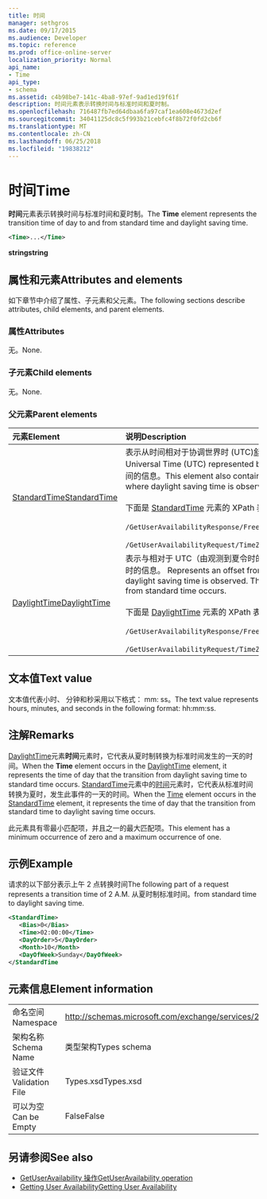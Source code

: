 ```yaml
---
title: 时间
manager: sethgros
ms.date: 09/17/2015
ms.audience: Developer
ms.topic: reference
ms.prod: office-online-server
localization_priority: Normal
api_name:
- Time
api_type:
- schema
ms.assetid: c4b98be7-141c-4ba8-97ef-9ad1ed19f61f
description: 时间元素表示转换时间与标准时间和夏时制。
ms.openlocfilehash: 716487fb7ed64dbaa6fa97caf1ea608e4673d2ef
ms.sourcegitcommit: 34041125dc8c5f993b21cebfc4f8b72f0fd2cb6f
ms.translationtype: MT
ms.contentlocale: zh-CN
ms.lasthandoff: 06/25/2018
ms.locfileid: "19838212"
---
```

# <a name="time"></a><span data-ttu-id="0d7b7-103">时间</span><span class="sxs-lookup"><span data-stu-id="0d7b7-103">Time</span></span>

<span data-ttu-id="0d7b7-104">**时间**元素表示转换时间与标准时间和夏时制。</span><span class="sxs-lookup"><span data-stu-id="0d7b7-104">The **Time** element represents the transition time of day to and from standard time and daylight saving time.</span></span> 
  
```xml
<Time>...</Time>
```

 <span data-ttu-id="0d7b7-105">**string**</span><span class="sxs-lookup"><span data-stu-id="0d7b7-105">**string**</span></span>
## <a name="attributes-and-elements"></a><span data-ttu-id="0d7b7-106">属性和元素</span><span class="sxs-lookup"><span data-stu-id="0d7b7-106">Attributes and elements</span></span>

<span data-ttu-id="0d7b7-107">如下章节中介绍了属性、子元素和父元素。</span><span class="sxs-lookup"><span data-stu-id="0d7b7-107">The following sections describe attributes, child elements, and parent elements.</span></span>
  
### <a name="attributes"></a><span data-ttu-id="0d7b7-108">属性</span><span class="sxs-lookup"><span data-stu-id="0d7b7-108">Attributes</span></span>

<span data-ttu-id="0d7b7-109">无。</span><span class="sxs-lookup"><span data-stu-id="0d7b7-109">None.</span></span>
  
### <a name="child-elements"></a><span data-ttu-id="0d7b7-110">子元素</span><span class="sxs-lookup"><span data-stu-id="0d7b7-110">Child elements</span></span>

<span data-ttu-id="0d7b7-111">无。</span><span class="sxs-lookup"><span data-stu-id="0d7b7-111">None.</span></span>
  
### <a name="parent-elements"></a><span data-ttu-id="0d7b7-112">父元素</span><span class="sxs-lookup"><span data-stu-id="0d7b7-112">Parent elements</span></span>

|<span data-ttu-id="0d7b7-113">**元素**</span><span class="sxs-lookup"><span data-stu-id="0d7b7-113">**Element**</span></span>|<span data-ttu-id="0d7b7-114">**说明**</span><span class="sxs-lookup"><span data-stu-id="0d7b7-114">**Description**</span></span>|
|:-----|:-----|
|[<span data-ttu-id="0d7b7-115">StandardTime</span><span class="sxs-lookup"><span data-stu-id="0d7b7-115">StandardTime</span></span>](standardtime.md) <br/> | <span data-ttu-id="0d7b7-116">表示从时间相对于协调世界时 (UTC)[斜线 (UTC)](bias-utc.md)元素所表示的偏移量。</span><span class="sxs-lookup"><span data-stu-id="0d7b7-116">Represents an offset from the time relative to Coordinated Universal Time (UTC) represented by the [Bias (UTC)](bias-utc.md) element.</span></span> <span data-ttu-id="0d7b7-117">此元素还包含有关从观测到夏令时的区域中的夏令时转换为标准时间的信息。</span><span class="sxs-lookup"><span data-stu-id="0d7b7-117">This element also contains information about the transition to standard time from daylight saving time in regions where daylight saving time is observed.</span></span>  <br/><br/>  <span data-ttu-id="0d7b7-118">下面是 [StandardTime](standardtime.md) 元素的 XPath 表达式：</span><span class="sxs-lookup"><span data-stu-id="0d7b7-118">The following are the XPath expressions to the [StandardTime](standardtime.md) element:</span></span> <br/> <br/>  `/GetUserAvailabilityResponse/FreeBusyResponseArray/FreeBusyResponse/FreeBusyView/WorkingHours/TimeZone/StandardTime`<br/> <br/>  `/GetUserAvailabilityRequest/TimeZone/StandardTime` <br/> |
|[<span data-ttu-id="0d7b7-119">DaylightTime</span><span class="sxs-lookup"><span data-stu-id="0d7b7-119">DaylightTime</span></span>](daylighttime.md) <br/> | <span data-ttu-id="0d7b7-p102">表示与相对于 UTC（由观测到夏令时的区域的 [偏置 (UTC)](bias-utc.md) 元素表示）的时间的时差。此元素还包含有关何时从标准时间转换到夏令时的信息。  </span><span class="sxs-lookup"><span data-stu-id="0d7b7-p102">Represents an offset from the time relative to UTC represented by the [Bias (UTC)](bias-utc.md) element in regions where daylight saving time is observed. This element also contains information about when the transition to daylight saving time from standard time occurs.  </span></span><br/><br/>  <span data-ttu-id="0d7b7-122">下面是 [DaylightTime](daylighttime.md) 元素的 XPath 表达式：</span><span class="sxs-lookup"><span data-stu-id="0d7b7-122">The following are the XPath expressions to the [DaylightTime](daylighttime.md) element:</span></span>  <br/><br/>  `/GetUserAvailabilityResponse/FreeBusyResponseArray/FreeBusyResponse/FreeBusyView/WorkingHours/TimeZone/DaylightTime` <br/><br/>  `/GetUserAvailabilityRequest/TimeZone/DaylightTime` <br/> |
   
## <a name="text-value"></a><span data-ttu-id="0d7b7-123">文本值</span><span class="sxs-lookup"><span data-stu-id="0d7b7-123">Text value</span></span>

<span data-ttu-id="0d7b7-124">文本值代表小时、 分钟和秒采用以下格式： mm: ss。</span><span class="sxs-lookup"><span data-stu-id="0d7b7-124">The text value represents hours, minutes, and seconds in the following format: hh:mm:ss.</span></span>
  
## <a name="remarks"></a><span data-ttu-id="0d7b7-125">注解</span><span class="sxs-lookup"><span data-stu-id="0d7b7-125">Remarks</span></span>

<span data-ttu-id="0d7b7-126">[DaylightTime](daylighttime.md)元素**时间**元素时，它代表从夏时制转换为标准时间发生的一天的时间。</span><span class="sxs-lookup"><span data-stu-id="0d7b7-126">When the **Time** element occurs in the [DaylightTime](daylighttime.md) element, it represents the time of day that the transition from daylight saving time to standard time occurs.</span></span> <span data-ttu-id="0d7b7-127">[StandardTime](standardtime.md)元素中的[时间](time.md)元素时，它代表从标准时间转换为夏时，发生此事件的一天的时间。</span><span class="sxs-lookup"><span data-stu-id="0d7b7-127">When the [Time](time.md) element occurs in the [StandardTime](standardtime.md) element, it represents the time of day that the transition from standard time to daylight saving time occurs.</span></span> 
  
<span data-ttu-id="0d7b7-128">此元素具有零最小匹配项，并且之一的最大匹配项。</span><span class="sxs-lookup"><span data-stu-id="0d7b7-128">This element has a minimum occurrence of zero and a maximum occurrence of one.</span></span>
  
## <a name="example"></a><span data-ttu-id="0d7b7-129">示例</span><span class="sxs-lookup"><span data-stu-id="0d7b7-129">Example</span></span>

<span data-ttu-id="0d7b7-130">请求的以下部分表示上午 2 点转换时间</span><span class="sxs-lookup"><span data-stu-id="0d7b7-130">The following part of a request represents a transition time of 2 A.M.</span></span> <span data-ttu-id="0d7b7-131">从夏时制标准时间。</span><span class="sxs-lookup"><span data-stu-id="0d7b7-131">from standard time to daylight saving time.</span></span>
  
```xml
<StandardTime>
   <Bias>0</Bias>
   <Time>02:00:00</Time>
   <DayOrder>5</DayOrder>
   <Month>10</Month>
   <DayOfWeek>Sunday</DayOfWeek>
</StandardTime
```

## <a name="element-information"></a><span data-ttu-id="0d7b7-132">元素信息</span><span class="sxs-lookup"><span data-stu-id="0d7b7-132">Element information</span></span>

|||
|:-----|:-----|
|<span data-ttu-id="0d7b7-133">命名空间</span><span class="sxs-lookup"><span data-stu-id="0d7b7-133">Namespace</span></span>  <br/> |http://schemas.microsoft.com/exchange/services/2006/types  <br/> |
|<span data-ttu-id="0d7b7-134">架构名称</span><span class="sxs-lookup"><span data-stu-id="0d7b7-134">Schema Name</span></span>  <br/> |<span data-ttu-id="0d7b7-135">类型架构</span><span class="sxs-lookup"><span data-stu-id="0d7b7-135">Types schema</span></span>  <br/> |
|<span data-ttu-id="0d7b7-136">验证文件</span><span class="sxs-lookup"><span data-stu-id="0d7b7-136">Validation File</span></span>  <br/> |<span data-ttu-id="0d7b7-137">Types.xsd</span><span class="sxs-lookup"><span data-stu-id="0d7b7-137">Types.xsd</span></span>  <br/> |
|<span data-ttu-id="0d7b7-138">可以为空</span><span class="sxs-lookup"><span data-stu-id="0d7b7-138">Can be Empty</span></span>  <br/> |<span data-ttu-id="0d7b7-139">False</span><span class="sxs-lookup"><span data-stu-id="0d7b7-139">False</span></span>  <br/> |
   
## <a name="see-also"></a><span data-ttu-id="0d7b7-140">另请参阅</span><span class="sxs-lookup"><span data-stu-id="0d7b7-140">See also</span></span>

- [<span data-ttu-id="0d7b7-141">GetUserAvailability 操作</span><span class="sxs-lookup"><span data-stu-id="0d7b7-141">GetUserAvailability operation</span></span>](getuseravailability-operation.md)
- [<span data-ttu-id="0d7b7-142">Getting User Availability</span><span class="sxs-lookup"><span data-stu-id="0d7b7-142">Getting User Availability</span></span>](http://msdn.microsoft.com/library/d4133fcb-9b0f-4e6b-aadf-a389da83516a%28Office.15%29.aspx)

